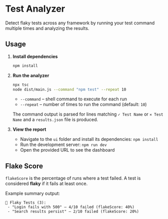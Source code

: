 # Test Analyzer

Detect flaky tests across any framework by running your test command multiple times and analyzing the results.

## Usage

1. **Install dependencies**
   ```bash
   npm install
   ```

2. **Run the analyzer**
   ```bash
   npx tsc
   node dist/main.js --command "npm test" --repeat 10
   ```
   - `--command` – shell command to execute for each run
   - `--repeat`  – number of times to run the command (default: `10`)

   The command output is parsed for lines matching `✓ Test Name` or `✕ Test Name` and a `results.json` file is produced.

3. **View the report**
   - Navigate to the `ui` folder and install its dependencies: `npm install`
   - Run the development server: `npm run dev`
   - Open the provided URL to see the dashboard

## Flake Score

`flakeScore` is the percentage of runs where a test failed. A test is considered **flaky** if it fails at least once.

Example summary output:
```
🧪 Flaky Tests (3):
 - "Login fails with 500" — 4/10 failed (flakeScore: 40%)
 - "Search results persist" — 2/10 failed (flakeScore: 20%)
```
